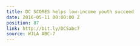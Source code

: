 ```yaml
---
title: DC SCORES helps low-income youth succeed
date: 2016-05-11 00:00:00 Z
position: 87
link: http://bit.ly/DCSabc7
source: WJLA ABC-7
---
```


